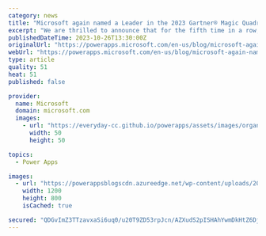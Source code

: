 ```yaml
---
category: news
title: "Microsoft again named a Leader in the 2023 Gartner® Magic Quadrant™ for Enterprise Low-Code Application Platforms"
excerpt: "We are thrilled to announce that for the fifth time in a row, Microsoft has been named a Leader in the 2023 Gartner® Magic Quadrant™ for Enterprise Low-Code Application Platforms. Microsoft Power Apps is enabling developers of all kinds to innovate and create solutions faster, while giving organizations"
publishedDateTime: 2023-10-26T13:30:00Z
originalUrl: "https://powerapps.microsoft.com/en-us/blog/microsoft-again-named-a-leader-in-the-2023-gartner-magic-quadrant-for-enterprise-low-code-application-platforms/"
webUrl: "https://powerapps.microsoft.com/en-us/blog/microsoft-again-named-a-leader-in-the-2023-gartner-magic-quadrant-for-enterprise-low-code-application-platforms/"
type: article
quality: 51
heat: 51
published: false

provider:
  name: Microsoft
  domain: microsoft.com
  images:
    - url: "https://everyday-cc.github.io/powerapps/assets/images/organizations/microsoft.com-50x50.jpg"
      width: 50
      height: 50

topics:
  - Power Apps

images:
  - url: "https://powerappsblogscdn.azureedge.net/wp-content/uploads/2023/10/CLO23_Collaboration_023_1200.jpg"
    width: 1200
    height: 800
    isCached: true

secured: "QDGvImZ3TTzavxaSi6uq0/u20T9ZD53rpJcn/AZXudS2pISHAhYwmDkHtZ6DjTSX4w6oTSBWc6CG57E2gCVP+wNIR48fsKchzpRJLrztscxfsdH8MgxUZb1aUC0Evvl2Y6L79bFIWIItJP7sLyb0lfzq2N2k0wqYMfx0AcRhbLcY6Yx93OUKTcKOHyZ10qHUCqUAvut6yJGtlX+ol7zuRJl0iNaTPRZ9BgbazE42xDb8bGOCF9AMfxoYBEoiI3X0eq/KTaXHiGLAS6v3brJtJ93HCR/qbXNqefgmkjJ/IuKQ9nUQp/g8ia6Me8HKsuICnmRXFEiDxM5/FeUuIvAwRQEt7vY6f07NQZbJcxF1UMk=;k7wfgOKVeIFTm8lu8knHaw=="
---
```


